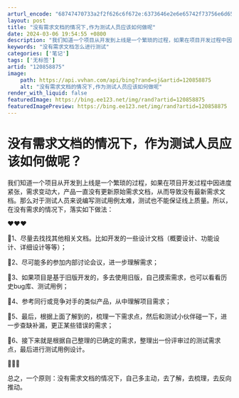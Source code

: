 ```yaml
---
arturl_encode: "68747470733a2f2f626c6f672e:6373646e2e6e65742f73756e6d656e6774696e67303132332f:61727469636c652f64657461696c732f313230383538383735"
layout: post
title: "没有需求文档的情况下,作为测试人员应该如何做呢"
date: 2024-03-06 19:54:55 +0800
description: "我们知道一个项目从开发到上线是一个繁琐的过程，如果在项目开发过程中因进度紧张，需求变动大，产品一直没"
keywords: "没有需求文档怎么进行测试"
categories: ['笔记']
tags: ['无标签']
artid: "120858875"
image:
    path: https://api.vvhan.com/api/bing?rand=sj&artid=120858875
    alt: "没有需求文档的情况下,作为测试人员应该如何做呢"
render_with_liquid: false
featuredImage: https://bing.ee123.net/img/rand?artid=120858875
featuredImagePreview: https://bing.ee123.net/img/rand?artid=120858875
---
```


# 没有需求文档的情况下，作为测试人员应该如何做呢？

我们知道一个项目从开发到上线是一个繁琐的过程，如果在项目开发过程中因进度紧张，需求变动大，产品一直没有更新原始需求文档，从而导致没有最新需求文档。那么对于测试人员来说编写测试用例太难，测试也不能保证线上质量。所以，在没有需求的情况下，落实如下做法：
  
❤️❤️❤️
  
💛1、尽量去找找其他相关文档。比如开发的一些设计文档（概要设计、功能设计、详细设计等等）；
  
💛2、尽可能多的参加内部讨论会议，进一步理解需求；
  
💛3、如果项目是基于旧版开发的，多去使用旧版，自己摸索需求，也可以看看历史bug库、测试用例；
  
💛4、参考同行或竞争对手的类似产品，从中理解项目需求；
  
💛5、最后，根据上面了解到的，梳理一下需求点，然后和测试小伙伴碰一下，进一步查缺补漏，更正某些错误的需求；
  
💛6、接下来就是根据自己整理的已确定的需求，整理出一份评审过的测试需求点，最后进行测试用例设计。
  
💚💚💚
  
总之，一个原则：没有需求文档的情况下，自己多主动，去了解，去梳理，去反向推动。
